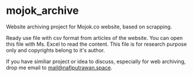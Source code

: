 # mojok_archive
Website archiving project for Mojok.co website, based on scrapping.

Ready use file with csv format from articles of the website. 
You can open this file with Ms. Excel to read the content. 
This file is for research purpose only and copyrights belong to it's author.

If you have similiar project or idea to discuss, especially for web archiving, drop me email to mail@nafiputrawan.space.
